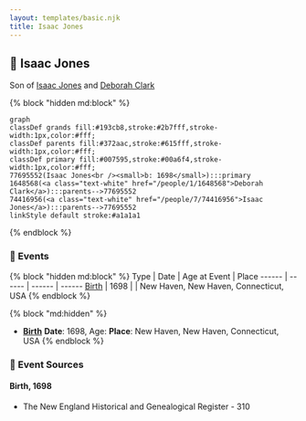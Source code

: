 ```yaml
---
layout: templates/basic.njk
title: Isaac Jones
---
```

## 🔵 Isaac Jones

Son of [Isaac Jones](/people/7/74416956) and [Deborah Clark](/people/1/1648568)

{% block "hidden md:block" %}
```mermaid
graph
classDef grands fill:#193cb8,stroke:#2b7fff,stroke-width:1px,color:#fff;
classDef parents fill:#372aac,stroke:#615fff,stroke-width:1px,color:#fff;
classDef primary fill:#007595,stroke:#00a6f4,stroke-width:1px,color:#fff;
77695552(Isaac Jones<br /><small>b: 1698</small>):::primary
1648568(<a class="text-white" href="/people/1/1648568">Deborah Clark</a>):::parents-->77695552
74416956(<a class="text-white" href="/people/7/74416956">Isaac Jones</a>):::parents-->77695552
linkStyle default stroke:#a1a1a1
```
{% endblock %}

### 📆 Events

{% block "hidden md:block" %}
Type | Date | Age at Event | Place
------ | ------ | ------ | ------
[Birth](#event-event-2) | 1698 |  | New Haven, New Haven, Connecticut, USA
{% endblock %}

{% block "md:hidden" %}
- **[Birth](#event-event-2)**
**Date**: 1698, Age:
**Place**: New Haven, New Haven, Connecticut, USA
{% endblock %}

### 📰 Event Sources

#### <a id="event-event-2"></a> Birth, 1698
* The New England Historical and Genealogical Register  - 310